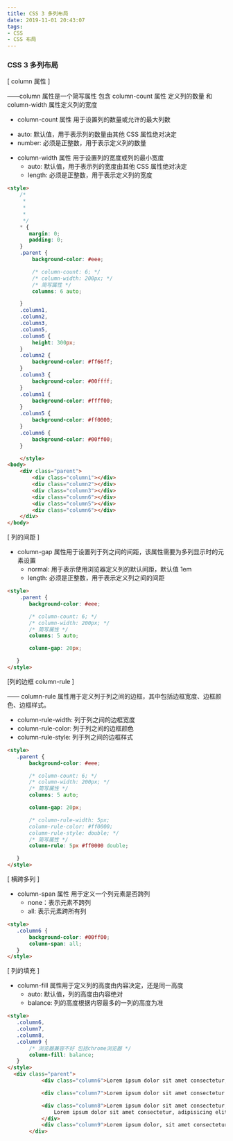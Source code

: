 ```yaml
---
title: CSS 3 多列布局
date: 2019-11-01 20:43:07
tags: 
- CSS
- CSS 布局
---
```

### CSS 3 多列布局

[ column 属性 ]

——column 属性是一个简写属性  包含 column-count 属性 定义列的数量 和 column-width 属性定义列的宽度
<!-- more -->
-  column-count 属性 用于设置列的数量或允许的最大列数
  + auto: 默认值，用于表示列的数量由其他 CSS 属性绝对决定
  + number: 必须是正整数，用于表示定义列的数量
- column-width 属性 用于设置列的宽度或列的最小宽度
  + auto: 默认值，用于表示列的宽度由其他 CSS 属性绝对决定
  + length: 必须是正整数，用于表示定义列的宽度

```html
<style>
    /* 
     *  
     *  
     *
     */
    * {
       margin: 0;
       padding: 0; 
    }
    .parent {
        background-color: #eee;

        /* column-count: 6; */
        /* column-width: 200px; */
        /* 简写属性 */
        columns: 6 auto;

    }
    .column1,
    .column2,
    .column3,
    .column5,
    .column6 {
        height: 300px;
    }
    .column2 {
        background-color: #ff66ff;
    }
    .column3 {
        background-color: #00ffff;
    }
    .column1 {
        background-color: #ffff00;
    }
    .column5 {
        background-color: #ff0000;
    }
    .column6 {
        background-color: #00ff00;
    }

    </style>
<body>
    <div class="parent">
        <div class="column1"></div>
        <div class="column2"></div>
        <div class="column3"></div>
        <div class="column6"></div>
        <div class="column5"></div>
        <div class="column6"></div>
    </div>
</body>

```
[ 列的间距 ]
- column-gap 属性用于设置列于列之间的间距，该属性需要为多列显示时的元素设置
  + normal:  用于表示使用浏览器定义列的默认间距，默认值 1em
  + length: 必须是正整数，用于表示定义列之间的间距
 ```html
 <style>
     .parent {
        background-color: #eee;

        /* column-count: 6; */
        /* column-width: 200px; */
        /* 简写属性 */
        columns: 5 auto;

        column-gap: 20px;

    }
 </style>
 ```
 [列的边框 column-rule ]

—— column-rule 属性用于定义列于列之间的边框，其中包括边框宽度、边框颜色、边框样式。
- column-rule-width: 列于列之间的边框宽度
- column-rule-color: 列于列之间的边框颜色
- column-rule-style: 列于列之间的边框样式   

 ```html
 <style>
    .parent {
        background-color: #eee;

        /* column-count: 6; */
        /* column-width: 200px; */
        /* 简写属性 */
        columns: 5 auto;

        column-gap: 20px;

        /* column-rule-width: 5px;
        column-rule-color: #ff0000;
        column-rule-style: double; */
        /* 简写属性 */
        column-rule: 5px #ff0000 double;

    }
 </style>
 ```
 [ 横跨多列 ]

- column-span 属性 用于定义一个列元素是否跨列
  + none：表示元素不跨列
  + all: 表示元素跨所有列 

 ```html
 <style>
    .column6 {
        background-color: #00ff00;
        column-span: all;
    }
 </style>
 ```
 [ 列的填充 ]

- column-fill 属性用于定义列的高度由内容决定，还是同一高度
  + auto: 默认值，列的高度由内容绝对
  + balance: 列的高度根据内容最多的一列的高度为准
 ```html
 <style>
    .column6,
    .column7, 
    .column8,
    .column9 {
        /* 浏览器兼容不好 包括chrome浏览器 */
        column-fill: balance;
    }
</style>   
   <div class="parent">
            <div class="column6">Lorem ipsum dolor sit amet consectetur, adipisicing elit. Ipsum eum dolorum ad quod velit. Corporis inventore alias nostrum dignissimos nihil saepe harum vitae, sint, id voluptate, reprehenderit officiis magnam repellat?</div>

            <div class="column7">Lorem ipsum dolor sit amet consectetur adipisicing elit. Tenetur iure dolorum deleniti soluta ipsum at ratione magni recusandae, sapiente necessitatibus, expedita nobis, animi corrupti exercitationem delectus ullam unde sed autem.</div>

            <div class="column8">Lorem ipsum dolor sit amet consectetur, adipisicing elit. Eius placeat blanditiis harum? Eum, sit corporis illo maxime, nemo excepturi nisi eveniet, error quis ex cum ut nulla sunt aut saepe?
                Lorem ipsum dolor sit amet consectetur, adipisicing elit. Facilis debitis officia distinctio cupiditate tempora! Debitis corrupti omnis rerum voluptates laboriosam hic alias repellat nostrum, expedita rem perspiciatis totam maxime labore!
            </div>
            <div class="column9">Lorem ipsum dolor, sit amet consectetur adipisicing elit. Laborum, earum. Nobis illo maxime necessitatibus voluptatibus quam nemo blanditiis impedit perferendis, porro delectus eligendi laboriosam voluptate adipisci, culpa vitae accusantium nesciunt.</div>
        </div>
 ```